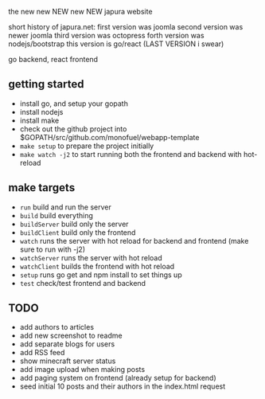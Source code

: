 the new new NEW new NEW japura website

short history of japura.net:
first version was joomla
second version was newer joomla
third version was octopress
forth version was nodejs/bootstrap
this version is go/react (LAST VERSION i swear)

go backend, react frontend

## getting started
- install go, and setup your gopath
- install nodejs
- install make
- check out the github project into $GOPATH/src/github.com/monofuel/webapp-template
- `make setup` to prepare the project initially
- `make watch -j2` to start running both the frontend and backend with hot-reload

## make targets
- `run` build and run the server
- `build` build everything
- `buildServer` build only the server
- `buildClient` build only the frontend
- `watch` runs the server with hot reload for backend and frontend (make sure to run with -j2)
- `watchServer` runs the server with hot reload
- `watchClient` builds the frontend with hot reload
- `setup` runs go get and npm install to set things up
- `test` check/test frontend and backend

## TODO
- add authors to articles
- add new screenshot to readme
- add separate blogs for users
- add RSS feed
- show minecraft server status
- add image upload when making posts
- add paging system on frontend (already setup for backend)
- seed initial 10 posts and their authors in the index.html request
